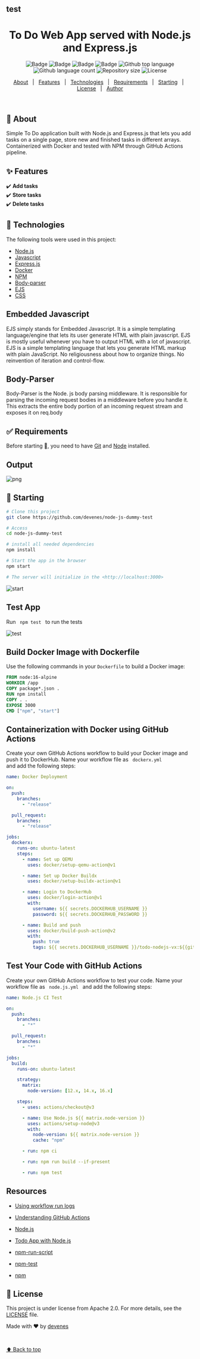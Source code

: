 <!-- <div align="center" id="top"> 
  <img src="./.github/app.gif" alt="To Do Web App served with Node.js and Express.js" />

  &#xa0;

</div> -->
## test
<h1 align="center">To Do Web App served with Node.js and Express.js</h1>

<p align="center">
  <img alt="Badge" src="https://github.com/devenes/node-js-dummy-test/actions/workflows/node.js.yml/badge.svg">
  <img alt="Badge" src="https://github.com/devenes/node-js-dummy-test/actions/workflows/dockerx.yml/badge.svg">
  <img alt="Badge" src="https://github.com/devenes/node-js-dummy-test/actions/workflows/node.js.scan.yml/badge.svg">
  <img alt="Badge" src="https://github.com/npm/cli/actions/workflows/ci.yml/badge.svg">
  <img alt="Github top language" src="https://img.shields.io/github/languages/top/devenes/node-js-dummy-test?color=yellow">
  <img alt="Github language count" src="https://img.shields.io/github/languages/count/devenes/node-js-dummy-test?color=red">
  <img alt="Repository size" src="https://img.shields.io/github/repo-size/devenes/node-js-dummy-test?color=orange">
  <img alt="License" src="https://img.shields.io/github/license/devenes/node-js-dummy-test?color=purple">
  <!-- <img alt="Github issues" src="https://img.shields.io/github/issues/devenes/node-js-dummy-test?color=56BEB8" /> -->
  <!-- <img alt="Github forks" src="https://img.shields.io/github/forks/devenes/node-js-dummy-test?color=56BEB8" /> -->
  <!-- <img alt="Github stars" src="https://img.shields.io/github/stars/devenes/node-js-dummy-test?color=56BEB8" /> -->
</p>

<!-- Status -->

<!-- <h4 align="center"> 
	🚧  Dummy Nodejs Todo 🚀 Under construction...  🚧
</h4> 

<hr> -->

<p align="center">
  <a href="#dart-about">About</a> &#xa0; | &#xa0; 
  <a href="#sparkles-features">Features</a> &#xa0; | &#xa0;
  <a href="#rocket-technologies">Technologies</a> &#xa0; | &#xa0;
  <a href="#white_check_mark-requirements">Requirements</a> &#xa0; | &#xa0;
  <a href="#checkered_flag-starting">Starting</a> &#xa0; | &#xa0;
  <a href="#memo-license">License</a> &#xa0; | &#xa0;
  <a href="https://github.com/devenes" target="_blank">Author</a>
</p>

<br>

## :dart: About ##

Simple To Do application built with Node.js and Express.js that lets you add tasks on a single page, store new and finished tasks in different arrays. Containerized with Docker and tested with NPM through GitHub Actions pipeline.
## :sparkles: Features ##

:heavy_check_mark: **Add tasks** \
:heavy_check_mark: **Store tasks** \
:heavy_check_mark: **Delete tasks** 

## :rocket: Technologies ##

The following tools were used in this project:

- [Node.js](https://nodejs.org/en/)
- [Javascript](https://www.javascript.com/)
- [Express.js](https://expressjs.com/)
- [Docker](https://www.docker.com/)
- [NPM](https://www.npmjs.com/)
- [Body-parser](https://www.npmjs.com/package/body-parser)
- [EJS](https://www.npmjs.com/package/ejs)
- [CSS](https://www.w3schools.com/css/default.asp)

## Embedded Javascript

EJS simply stands for Embedded Javascript. It is a simple templating language/engine that lets its user generate HTML with plain javascript. EJS is mostly useful whenever you have to output HTML with a lot of javascript. EJS is a simple templating language that lets you generate HTML markup with plain JavaScript. No religiousness about how to organize things. No reinvention of iteration and control-flow.

## Body-Parser

Body-Parser is the Node. js body parsing middleware. It is responsible for parsing the incoming request bodies in a middleware before you handle it. This extracts the entire body portion of an incoming request stream and exposes it on req.body

## :white_check_mark: Requirements ##

Before starting :checkered_flag:, you need to have [Git](https://git-scm.com) and [Node](https://nodejs.org/en/) installed.

## Output

![png](./readme/todo.jpg)


## :checkered_flag: Starting ##

```bash
# Clone this project
git clone https://github.com/devenes/node-js-dummy-test

# Access
cd node-js-dummy-test

# install all needed dependencies
npm install

# Start the app in the browser
npm start

# The server will initialize in the <http://localhost:3000>
```

![start](./readme/start.jpg)


## Test App

Run <code> npm test </code> to run the tests

![test](./readme/test.jpg)

## Build Docker Image with Dockerfile

Use the following commands in your `Dockerfile` to build a Docker image:

```dockerfile
FROM node:16-alpine
WORKDIR /app
COPY package*.json .
RUN npm install
COPY . .
EXPOSE 3000
CMD ["npm", "start"]
```


## Containerization with Docker using GitHub Actions

Create your own GitHub Actions workflow to build your Docker image and push it to DockerHub. Name your workflow file as <code> dockerx.yml </code> and add the following steps:

```yml
name: Docker Deployment

on:
  push:
    branches:
      - "release"

  pull_request:
    branches:
      - "release"

jobs:
  dockerx:
    runs-on: ubuntu-latest
    steps:
      - name: Set up QEMU
        uses: docker/setup-qemu-action@v1

      - name: Set up Docker Buildx
        uses: docker/setup-buildx-action@v1

      - name: Login to DockerHub
        uses: docker/login-action@v1
        with:
          username: ${{ secrets.DOCKERHUB_USERNAME }}
          password: ${{ secrets.DOCKERHUB_PASSWORD }}

      - name: Build and push
        uses: docker/build-push-action@v2
        with:
          push: true
          tags: ${{ secrets.DOCKERHUB_USERNAME }}/todo-nodejs-vx:${{github.run_number}}
```

## Test Your Code with GitHub Actions

Create your own GitHub Actions workflow to test your code. Name your workflow file as <code> node.js.yml </code> and add the following steps:

```yml
name: Node.js CI Test

on:
  push:
    branches:
      - "*"

  pull_request:
    branches:
      - "*"

jobs:
  build:
    runs-on: ubuntu-latest

    strategy:
      matrix:
        node-version: [12.x, 14.x, 16.x]

    steps:
      - uses: actions/checkout@v3

      - name: Use Node.js ${{ matrix.node-version }}
        uses: actions/setup-node@v3
        with:
          node-version: ${{ matrix.node-version }}
          cache: "npm"

      - run: npm ci

      - run: npm run build --if-present

      - run: npm test
```

## Resources

- [Using workflow run logs](https://docs.github.com/en/actions/monitoring-and-troubleshooting-workflows/using-workflow-run-logs)

- [Understanding GitHub Actions](https://docs.github.com/en/actions/learn-github-actions/understanding-github-actions)

- [Node.js](https://www.yusufsezer.com.tr/node-js-npm/)

- [Todo App with Node.js](https://medium.com/@atingenkay/creating-a-todo-app-with-node-js-express-8fa51f39b16f)

- [npm-run-script](https://docs.npmjs.com/cli/v8/commands/npm-run-script)

- [npm-test](https://docs.npmjs.com/cli/v8/commands/npm-test)

- [npm](https://www.npmjs.com/)


## :memo: License ##

This project is under license from Apache 2.0. For more details, see the [LICENSE](LICENSE) file.


Made with :heart: by <a href="https://github.com/devenes" target="_blank">devenes</a>

&#xa0;

<a href="#top">⬆️ Back to top</a>

